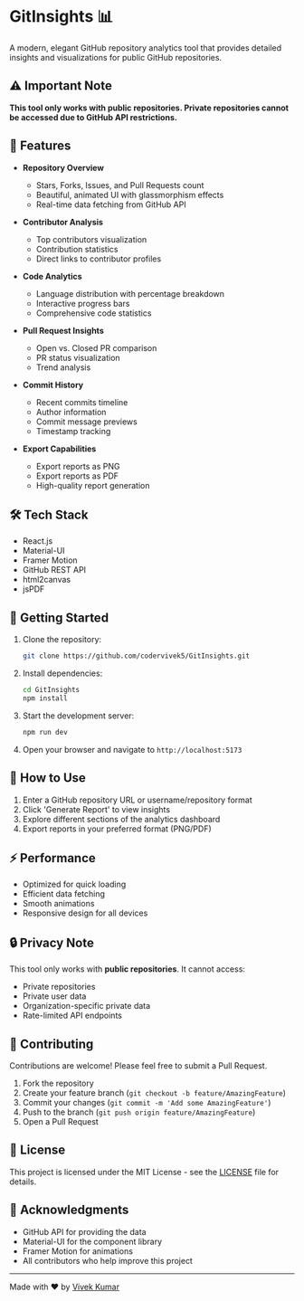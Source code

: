 # GitInsights 📊

A modern, elegant GitHub repository analytics tool that provides detailed insights and visualizations for public GitHub repositories.

## ⚠️ Important Note
**This tool only works with public repositories. Private repositories cannot be accessed due to GitHub API restrictions.**

## 🚀 Features

- **Repository Overview**
  - Stars, Forks, Issues, and Pull Requests count
  - Beautiful, animated UI with glassmorphism effects
  - Real-time data fetching from GitHub API

- **Contributor Analysis**
  - Top contributors visualization
  - Contribution statistics
  - Direct links to contributor profiles

- **Code Analytics**
  - Language distribution with percentage breakdown
  - Interactive progress bars
  - Comprehensive code statistics

- **Pull Request Insights**
  - Open vs. Closed PR comparison
  - PR status visualization
  - Trend analysis

- **Commit History**
  - Recent commits timeline
  - Author information
  - Commit message previews
  - Timestamp tracking

- **Export Capabilities**
  - Export reports as PNG
  - Export reports as PDF
  - High-quality report generation

## 🛠️ Tech Stack

- React.js
- Material-UI
- Framer Motion
- GitHub REST API
- html2canvas
- jsPDF

## 🚦 Getting Started

1. Clone the repository:
   ```bash
   git clone https://github.com/codervivek5/GitInsights.git
   ```

2. Install dependencies:
   ```bash
   cd GitInsights
   npm install
   ```

3. Start the development server:
   ```bash
   npm run dev
   ```

4. Open your browser and navigate to `http://localhost:5173`

## 🎯 How to Use

1. Enter a GitHub repository URL or username/repository format
2. Click 'Generate Report' to view insights
3. Explore different sections of the analytics dashboard
4. Export reports in your preferred format (PNG/PDF)

## ⚡ Performance

- Optimized for quick loading
- Efficient data fetching
- Smooth animations
- Responsive design for all devices

## 🔒 Privacy Note

This tool only works with **public repositories**. It cannot access:
- Private repositories
- Private user data
- Organization-specific private data
- Rate-limited API endpoints

## 🤝 Contributing

Contributions are welcome! Please feel free to submit a Pull Request.

1. Fork the repository
2. Create your feature branch (`git checkout -b feature/AmazingFeature`)
3. Commit your changes (`git commit -m 'Add some AmazingFeature'`)
4. Push to the branch (`git push origin feature/AmazingFeature`)
5. Open a Pull Request

## 📝 License

This project is licensed under the MIT License - see the [LICENSE](LICENSE) file for details.

## 🙏 Acknowledgments

- GitHub API for providing the data
- Material-UI for the component library
- Framer Motion for animations
- All contributors who help improve this project

---

Made with ❤️ by [Vivek Kumar](https://github.com/codervivek5)
